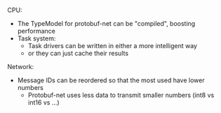 CPU:

* The TypeModel for protobuf-net can be "compiled", boosting performance
* Task system:
	* Task drivers can be written in either a more intelligent way
	* or they can just cache their results

Network:

* Message IDs can be reordered so that the most used have lower numbers
	* Protobuf-net uses less data to transmit smaller numbers (int8 vs int16 vs ...)